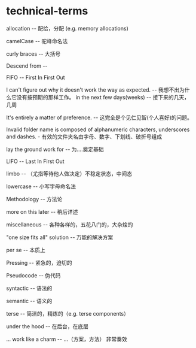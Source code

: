# technical-terms

allocation -- 配给，分配 (e.g. memory allocations)

camelCase -- 驼峰命名法

curly braces -- 大括号

Descend from --

FIFO -- First In First Out

I can't figure out why it doesn't work the way as expected. -- 我想不出为什么它没有按预期的那样工作。
in the next few days(weeks) -- 接下来的几天，几周

It's entirely a matter of preference. -- 这完全是个见仁见智(个人喜好)的问题。

Invalid folder name is composed of alphanumeric characters, underscores and dashes. - 有效的文件夹名由字母、数字、下划线、破折号组成

lay the ground work for -- 为....奠定基础

LIFO -- Last In First Out

limbo -- （尤指等待他人做决定）不稳定状态，中间态

lowercase -- 小写字母命名法

Methodology -- 方法论

more on this later -- 稍后详述

miscellaneous -- 各种各样的，五花八门的，大杂烩的

"one size fits all" solution -- 万能的解决方案

per se -- 本质上

Pressing -- 紧急的，迫切的

Pseudocode -- 伪代码

syntactic -- 语法的

semantic -- 语义的 

terse -- 简洁的，精炼的（e.g. terse components）

under the hood -- 在后台，在底层

... work like a charm -- ...（方案，方法） 非常奏效
